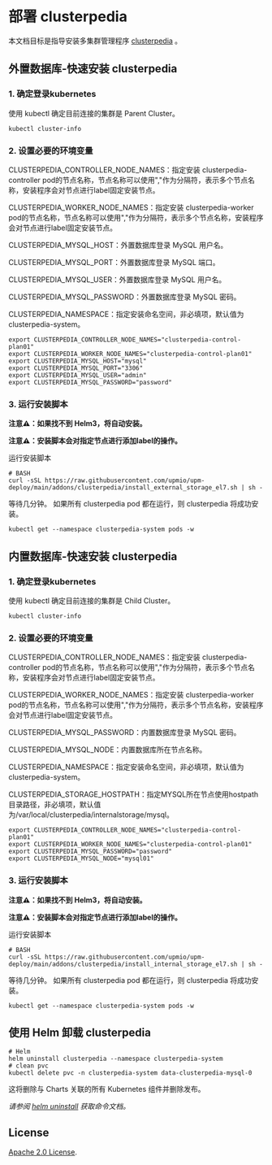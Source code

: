 # 部署 clusterpedia

本文档目标是指导安装多集群管理程序 [clusterpedia](https://github.com/clusterpedia-io/clusterpedia) 。

## 外置数据库-快速安装 clusterpedia 

### 1. 确定登录kubernetes 

使用 kubectl 确定目前连接的集群是 Parent Cluster。

```console
kubectl cluster-info
```

### 2. 设置必要的环境变量

CLUSTERPEDIA_CONTROLLER_NODE_NAMES：指定安装 clusterpedia-controller pod的节点名称，节点名称可以使用","作为分隔符，表示多个节点名称，安装程序会对节点进行label固定安装节点。

CLUSTERPEDIA_WORKER_NODE_NAMES：指定安装 clusterpedia-worker pod的节点名称，节点名称可以使用","作为分隔符，表示多个节点名称，安装程序会对节点进行label固定安装节点。

CLUSTERPEDIA_MYSQL_HOST：外置数据库登录 MySQL 用户名。

CLUSTERPEDIA_MYSQL_PORT：外置数据库登录 MySQL 端口。

CLUSTERPEDIA_MYSQL_USER：外置数据库登录 MySQL 用户名。

CLUSTERPEDIA_MYSQL_PASSWORD：外置数据库登录 MySQL 密码。

CLUSTERPEDIA_NAMESPACE：指定安装命名空间，非必填项，默认值为clusterpedia-system。

```console
export CLUSTERPEDIA_CONTROLLER_NODE_NAMES="clusterpedia-control-plan01"
export CLUSTERPEDIA_WORKER_NODE_NAMES="clusterpedia-control-plan01"
export CLUSTERPEDIA_MYSQL_HOST="mysql"
export CLUSTERPEDIA_MYSQL_PORT="3306"
export CLUSTERPEDIA_MYSQL_USER="admin"
export CLUSTERPEDIA_MYSQL_PASSWORD="password"
```

### 3. 运行安装脚本

**注意⚠️：如果找不到 Helm3，将自动安装。**

**注意⚠️：安装脚本会对指定节点进行添加label的操作。**

运行安装脚本
```console
# BASH
curl -sSL https://raw.githubusercontent.com/upmio/upm-deploy/main/addons/clusterpedia/install_external_storage_el7.sh | sh -
```

等待几分钟。 如果所有 clusterpedia pod 都在运行，则 clusterpedia 将成功安装。

```console
kubectl get --namespace clusterpedia-system pods -w
```

## 内置数据库-快速安装 clusterpedia

### 1. 确定登录kubernetes

使用 kubectl 确定目前连接的集群是 Child Cluster。

```console
kubectl cluster-info
```

### 2. 设置必要的环境变量

CLUSTERPEDIA_CONTROLLER_NODE_NAMES：指定安装 clusterpedia-controller pod的节点名称，节点名称可以使用","作为分隔符，表示多个节点名称，安装程序会对节点进行label固定安装节点。

CLUSTERPEDIA_WORKER_NODE_NAMES：指定安装 clusterpedia-worker pod的节点名称，节点名称可以使用","作为分隔符，表示多个节点名称，安装程序会对节点进行label固定安装节点。

CLUSTERPEDIA_MYSQL_PASSWORD：内置数据库登录 MySQL 密码。

CLUSTERPEDIA_MYSQL_NODE：内置数据库所在节点名称。

CLUSTERPEDIA_NAMESPACE：指定安装命名空间，非必填项，默认值为clusterpedia-system。

CLUSTERPEDIA_STORAGE_HOSTPATH：指定MYSQL所在节点使用hostpath目录路径，非必填项，默认值为/var/local/clusterpedia/internalstorage/mysql。

```console
export CLUSTERPEDIA_CONTROLLER_NODE_NAMES="clusterpedia-control-plan01"
export CLUSTERPEDIA_WORKER_NODE_NAMES="clusterpedia-control-plan01"
export CLUSTERPEDIA_MYSQL_PASSWORD="password"
export CLUSTERPEDIA_MYSQL_NODE="mysql01"
```

### 3. 运行安装脚本

**注意⚠️：如果找不到 Helm3，将自动安装。**

**注意⚠️：安装脚本会对指定节点进行添加label的操作。**

运行安装脚本
```console
# BASH
curl -sSL https://raw.githubusercontent.com/upmio/upm-deploy/main/addons/clusterpedia/install_internal_storage_el7.sh | sh -
```

等待几分钟。 如果所有 clusterpedia pod 都在运行，则 clusterpedia 将成功安装。

```console
kubectl get --namespace clusterpedia-system pods -w
```

## 使用 Helm 卸载 clusterpedia

```console
# Helm
helm uninstall clusterpedia --namespace clusterpedia-system
# clean pvc
kubectl delete pvc -n clusterpedia-system data-clusterpedia-mysql-0
```

这将删除与 Charts 关联的所有 Kubernetes 组件并删除发布。

_请参阅 [helm uninstall](https://helm.sh/docs/helm/helm_uninstall/) 获取命令文档。_

## License

<!-- Keep full URL links to repo files because this README syncs from main to gh-pages.  -->
[Apache 2.0 License](https://raw.githubusercontent.com/upmio/upm-deploy/main/LICENSE).

